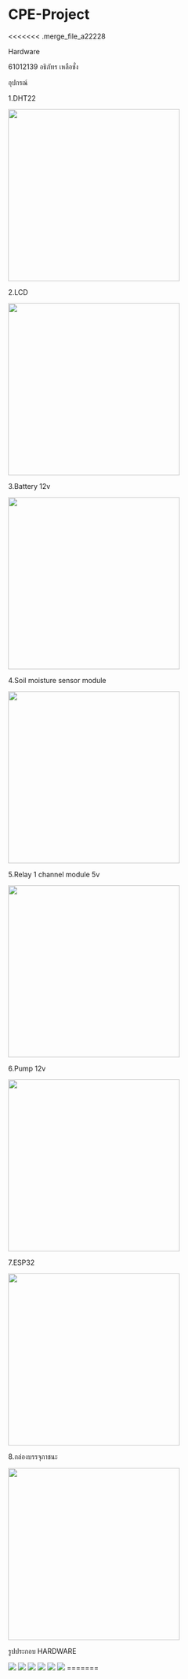 # CPE-Project
<<<<<<< .merge_file_a22228
<p>Hardware</p>
<p>61012139 อธิภัทร เหลือชั่ง</p>


<p>อุปกรณ์</p>
<p>1.DHT22</p>
<img src="Tools/DHT22.jpg" style="width:350px;height:350px;" >

<p>2.LCD</p>
<img src="Tools/LCD.jpg" style="width:350px;height:350px;" >

  <p>3.Battery 12v</p>
<img src="Tools/battery.jpg"  style="width:350px;height:350px;">
  
  <p>4.Soil moisture sensor module</p>
<img src="Tools/moiture Sensor.jpg" style="width:350px;height:350px;">
  
  <p>5.Relay 1 channel module 5v</p>
<img src="Tools/relay.jpg" style="width:350px;height:350px;">
  
  <p>6.Pump 12v</p>
<img src="Tools/pump.jpg" style="width:350px;height:350px;">
  
 <p>7.ESP32</p>
<img src="Tools/esp32.png" style="width:350px;height:350px;">
  
  <p>8.กล่องบรรจุภาชนะ</p>
<img src="Tools/Screenshot 2021-11-20 163629.png" style="width:350px;height:350px;">

<p>รูปประกอบ HARDWARE</p>
  <img src="photo/1.jpg" >
  <img src="photo/2.JPG" >
  <img src="photo/3.JPG" >
  <img src="photo/4.JPG" >
  <img src="photo/5.JPG" >
  <img src="photo/6.JPG" >
=======
